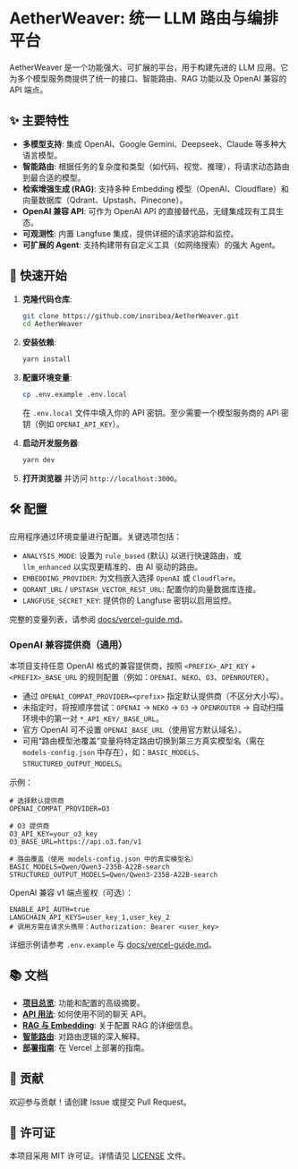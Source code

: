 # AetherWeaver: 统一 LLM 路由与编排平台

AetherWeaver 是一个功能强大、可扩展的平台，用于构建先进的 LLM 应用。它为多个模型服务商提供了统一的接口、智能路由、RAG 功能以及 OpenAI 兼容的 API 端点。

## ✨ 主要特性

- **多模型支持**: 集成 OpenAI、Google Gemini、Deepseek、Claude 等多种大语言模型。
- **智能路由**: 根据任务的复杂度和类型（如代码、视觉、推理），将请求动态路由到最合适的模型。
- **检索增强生成 (RAG)**: 支持多种 Embedding 模型（OpenAI、Cloudflare）和向量数据库（Qdrant、Upstash、Pinecone）。
- **OpenAI 兼容 API**: 可作为 OpenAI API 的直接替代品，无缝集成现有工具生态。
- **可观测性**: 内置 Langfuse 集成，提供详细的请求追踪和监控。
- **可扩展的 Agent**: 支持构建带有自定义工具（如网络搜索）的强大 Agent。

## 🚀 快速开始

1.  **克隆代码仓库**:
    ```bash
    git clone https://github.com/inoribea/AetherWeaver.git
    cd AetherWeaver
    ```

2.  **安装依赖**:
    ```bash
    yarn install
    ```

3.  **配置环境变量**:
    ```bash
    cp .env.example .env.local
    ```
    在 `.env.local` 文件中填入你的 API 密钥。至少需要一个模型服务商的 API 密钥（例如 `OPENAI_API_KEY`）。

4.  **启动开发服务器**:
    ```bash
    yarn dev
    ```

5.  **打开浏览器** 并访问 `http://localhost:3000`。

## 🛠️ 配置

应用程序通过环境变量进行配置。关键选项包括：

- `ANALYSIS_MODE`: 设置为 `rule_based` (默认) 以进行快速路由，或 `llm_enhanced` 以实现更精准的、由 AI 驱动的路由。
- `EMBEDDING_PROVIDER`: 为文档嵌入选择 `OpenAI` 或 `Cloudflare`。
- `QDRANT_URL` / `UPSTASH_VECTOR_REST_URL`: 配置你的向量数据库连接。
- `LANGFUSE_SECRET_KEY`: 提供你的 Langfuse 密钥以启用监控。

完整的变量列表，请参阅 [docs/vercel-guide.md](docs/vercel-guide.md)。

### OpenAI 兼容提供商（通用）

本项目支持任意 OpenAI 格式的兼容提供商，按照 `<PREFIX>_API_KEY` + `<PREFIX>_BASE_URL` 的规则配置（例如：`OPENAI`、`NEKO`、`O3`、`OPENROUTER`）。

- 通过 `OPENAI_COMPAT_PROVIDER=<prefix>` 指定默认提供商（不区分大小写）。
- 未指定时，将按顺序尝试：`OPENAI` → `NEKO` → `O3` → `OPENROUTER` → 自动扫描环境中的第一对 `*_API_KEY/_BASE_URL`。
- 官方 OpenAI 可不设置 `OPENAI_BASE_URL`（使用官方默认域名）。
- 可用“路由模型池覆盖”变量将特定路由切换到第三方真实模型名（需在 `models-config.json` 中存在），如：`BASIC_MODELS`、`STRUCTURED_OUTPUT_MODELS`。

示例：

```
# 选择默认提供商
OPENAI_COMPAT_PROVIDER=O3

# O3 提供商
O3_API_KEY=your_o3_key
O3_BASE_URL=https://api.o3.fan/v1

# 路由覆盖（使用 models-config.json 中的真实模型名）
BASIC_MODELS=Qwen/Qwen3-235B-A22B-search
STRUCTURED_OUTPUT_MODELS=Qwen/Qwen3-235B-A22B-search
```

OpenAI 兼容 v1 端点鉴权（可选）：

```
ENABLE_API_AUTH=true
LANGCHAIN_API_KEYS=user_key_1,user_key_2
# 调用方需在请求头携带：Authorization: Bearer <user_key>
```

详细示例请参考 `.env.example` 与 [docs/vercel-guide.md](docs/vercel-guide.md)。

## 📚 文档

- **[项目总览](docs/SUMMARY.md)**: 功能和配置的高级摘要。
- **[API 用法](docs/chat_api_usage.md)**: 如何使用不同的聊天 API。
- **[RAG 与 Embedding](docs/retrieval_interface.md)**: 关于配置 RAG 的详细信息。
- **[智能路由](docs/v1_decision_logic.md)**: 对路由逻辑的深入解释。
- **[部署指南](docs/vercel-guide.md)**: 在 Vercel 上部署的指南。

## 🤝 贡献

欢迎参与贡献！请创建 Issue 或提交 Pull Request。

## 📄 许可证

本项目采用 MIT 许可证。详情请见 [LICENSE](LICENSE) 文件。
